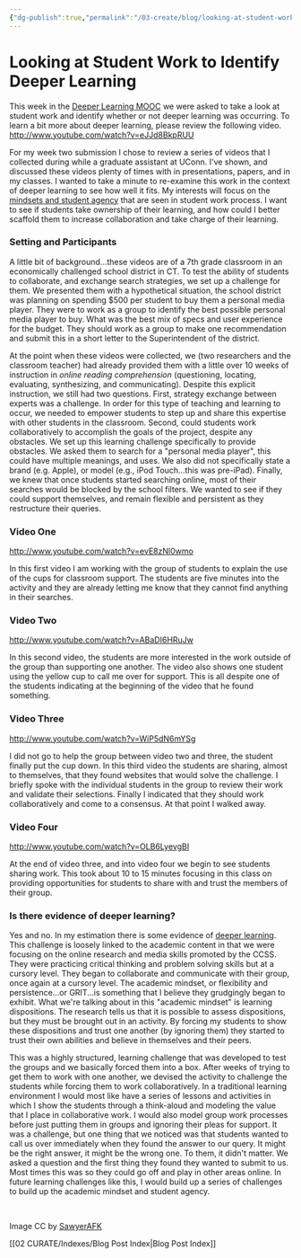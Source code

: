 ```yaml
---
{"dg-publish":true,"permalink":"/03-create/blog/looking-at-student-work-to-identify-deeper-learning/","title":"Looking at Student Work to Identify Deeper Learning","tags":["deeper-learning"]}
---
```


# Looking at Student Work to Identify Deeper Learning

This week in the [Deeper Learning MOOC](http://dlmooc.deeper-learning.org/) we were asked to take a look at student work and identify whether or not deeper learning was occurring. To learn a bit more about deeper learning, please review the following video. http://www.youtube.com/watch?v=eJJd8BkpRUU

For my week two submission I chose to review a series of videos that I collected during while a graduate assistant at UConn. I've shown, and discussed these videos plenty of times with in presentations, papers, and in my classes. I wanted to take a minute to re-examine this work in the context of deeper learning to see how well it fits. My interests will focus on the [mindsets and student agency](http://www.hightechhigh.org/unboxed/issue10/mindsets_and_student_agency_contributors/) that are seen in student work process. I want to see if students take ownership of their learning, and how could I better scaffold them to increase collaboration and take charge of their learning.

### Setting and Participants

A little bit of background...these videos are of a 7th grade classroom in an economically challenged school district in CT. To test the ability of students to collaborate, and exchange search strategies, we set up a challenge for them. We presented them with a hypothetical situation, the school district was planning on spending $500 per student to buy them a personal media player. They were to work as a group to identify the best possible personal media player to buy. What was the best mix of specs and user experience for the budget. They should work as a group to make one recommendation and submit this in a short letter to the Superintendent of the district.

At the point when these videos were collected, we (two researchers and the classroom teacher) had already provided them with a little over 10 weeks of instruction in _online reading comprehension_ (questioning, locating, evaluating, synthesizing, and communicating). Despite this explicit instruction, we still had two questions. First, strategy exchange between experts was a challenge. In order for this type of teaching and learning to occur, we needed to empower students to step up and share this expertise with other students in the classroom. Second, could students work collaboratively to accomplish the goals of the project, despite any obstacles. We set up this learning challenge specifically to provide obstacles. We asked them to search for a "personal media player", this could have multiple meanings, and uses. We also did not specifically state a brand (e.g. Apple), or model (e.g., iPod Touch...this was pre-iPad). Finally, we knew that once students started searching online, most of their searches would be blocked by the school filters. We wanted to see if they could support themselves, and remain flexible and persistent as they restructure their queries.

### Video One

http://www.youtube.com/watch?v=evE8zNl0wmo

In this first video I am working with the group of students to explain the use of the cups for classroom support. The students are five minutes into the activity and they are already letting me know that they cannot find anything in their searches.

### Video Two

http://www.youtube.com/watch?v=ABaDI6HRuJw

In this second video, the students are more interested in the work outside of the group than supporting one another. The video also shows one student using the yellow cup to call me over for support. This is all despite one of the students indicating at the beginning of the video that he found something.

### Video Three

http://www.youtube.com/watch?v=WiP5dN6mYSg

I did not go to help the group between video two and three, the student finally put the cup down. In this third video the students are sharing, almost to themselves, that they found websites that would solve the challenge. I briefly spoke with the individual students in the group to review their work and validate their selections. Finally I indicated that they should work collaboratively and come to a consensus. At that point I walked away.

### Video Four

http://www.youtube.com/watch?v=OLB6LyevgBI

At the end of video three, and into video four we begin to see students sharing work. This took about 10 to 15 minutes focusing in this class on providing opportunities for students to share with and trust the members of their group.

### Is there evidence of deeper learning?

Yes and no. In my estimation there is some evidence of [deeper learning](http://www.hewlett.org/programs/education-program/deeper-learning/what-is-deeper-learning). This challenge is loosely linked to the academic content in that we were focusing on the online research and media skills promoted by the CCSS. They were practicing critical thinking and problem solving skills but at a cursory level. They began to collaborate and communicate with their group, once again at a cursory level. The academic mindset, or flexibility and persistence...or GRIT...is something that I believe they grudgingly began to exhibit. What we're talking about in this "academic mindset" is learning dispositions. The research tells us that it is possible to assess dispositions, but they must be brought out in an activity. By forcing my students to show these dispositions and trust one another (by ignoring them) they started to trust their own abilities and believe in themselves and their peers.

This was a highly structured, learning challenge that was developed to test the groups and we basically forced them into a box. After weeks of trying to get them to work with one another, we devised the activity to challenge the students while forcing them to work collaboratively. In a traditional learning environment I would most like have a series of lessons and activities in which I show the students through a think-aloud and modeling the value that I place in collaborative work. I would also model group work processes before just putting them in groups and ignoring their pleas for support. It was a challenge, but one thing that we noticed was that students wanted to call us over immediately when they found the answer to our query. It might be the right answer, it might be the wrong one. To them, it didn't matter. We asked a question and the first thing they found they wanted to submit to us. Most times this was so they could go off and play in other areas online. In future learning challenges like this, I would build up a series of challenges to build up the academic mindset and student agency.

 

Image CC by [SawyerAFK](http://www.deviantart.com/art/Magnifying-glass-photo-277762178)

[[02 CURATE/Indexes/Blog Post Index\|Blog Post Index]]